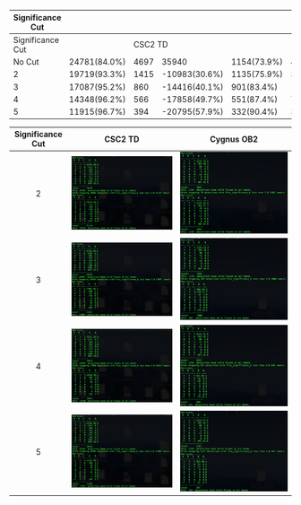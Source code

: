 

| Significance Cut | | |  | | | | 
| --- | ----------- |----------- |----------- |----------- |----------- |----------- |
| Significance Cut | <td colspan=3> CSC2 TD  | <td colspan=3> Cygnus OB2  
| No Cut | 24781(84.0%) | 4697 | 35940 | 1154(73.9%) | 407 | 1607  |
| 2 | 19719(93.3%) | 1415 | -10983(30.6%) | 1135(75.9%) | 360  | -79(4.9%) |
| 3 | 17087(95.2%) | 860 | -14416(40.1%)  | 901(83.4%) | 179  | -502(31.2%) |
| 4 | 14348(96.2%) | 566 | -17858(49.7%)  | 551(87.4%) | 79  | -957(59.6%) |
| 5 | 11915(96.7%) | 394 | -20795(57.9%)  | 332(90.4%) | 35  | -1227(76.4%) |


Significance Cut   |      CSC2 TD    | Cygnus OB2| 
:------------:|:-------------------------:|:-------------------------:|
2  |![](https://github.com/huiyang-astro/MUWCLASS-Reports/blob/main/Tests/Significance_Cut/Sig_cut2_TD.png)  |  ![](https://github.com/huiyang-astro/MUWCLASS-Reports/blob/main/Tests/Significance_Cut/Sig_cut2_CygnusOB2.png)
3  |![](https://github.com/huiyang-astro/MUWCLASS-Reports/blob/main/Tests/Significance_Cut/Sig_cut3_TD.png)  |  ![](https://github.com/huiyang-astro/MUWCLASS-Reports/blob/main/Tests/Significance_Cut/Sig_cut3_CygnusOB2.png)
4  |![](https://github.com/huiyang-astro/MUWCLASS-Reports/blob/main/Tests/Significance_Cut/Sig_cut4_TD.png)  |  ![](https://github.com/huiyang-astro/MUWCLASS-Reports/blob/main/Tests/Significance_Cut/Sig_cut4_CygnusOB2.png)
5  |![](https://github.com/huiyang-astro/MUWCLASS-Reports/blob/main/Tests/Significance_Cut/Sig_cut5_TD.png)  |  ![](https://github.com/huiyang-astro/MUWCLASS-Reports/blob/main/Tests/Significance_Cut/Sig_cut5_CygnusOB2.png)

